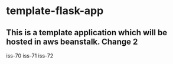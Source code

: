 # template-flask-app

## This is a template application which will be hosted in aws beanstalk. Change 2
iss-70
iss-71
iss-72

